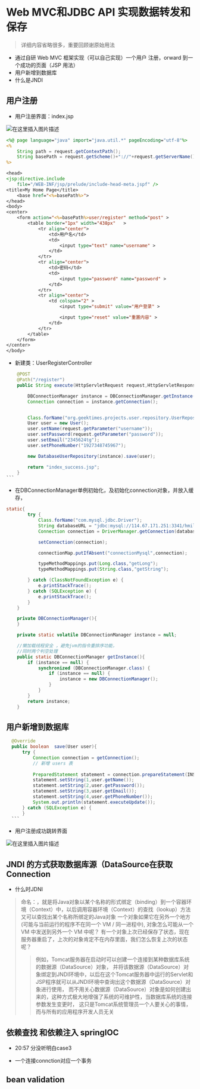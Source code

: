 # Web MVC和JDBC API 实现数据转发和保存
> 详细内容省略很多，重要回顾谢原始用法
* 通过自研 Web MVC 框架实现（可以自己实现）一个用户
  注册，orward 到一个成功的页面（JSP 用法）
* 用户新增到数据库
* 什么是JNDI  

## 用户注册

* 用户注册界面：index.jsp

![在这里插入图片描述](https://img-blog.csdnimg.cn/20210302210817998.png?x-oss-process=image/watermark,type_ZmFuZ3poZW5naGVpdGk,shadow_10,text_aHR0cHM6Ly9ibG9nLmNzZG4ubmV0L3FxXzM3ODY5MjQz,size_16,color_FFFFFF,t_70)



``` jsp
<%@ page language="java" import="java.util.*" pageEncoding="utf-8"%>
<%
	String path = request.getContextPath();
	String basePath = request.getScheme()+"://"+request.getServerName()+":"+request.getServerPort()+path+"/";
%>

<head>
<jsp:directive.include
	file="/WEB-INF/jsp/prelude/include-head-meta.jspf" />
<title>My Home Page</title>
	<base href="<%=basePath%>">
</head>
<body>
<center>
	<form action="<%=basePath%>user/register" method="post" >
		<table border="1px" width="438px"   >
			<tr align="center">
				<td>用户名</td>
				<td>
					<input type="text" name="username" >
				</td>
			</tr>
			<tr align="center">
				<td>密码</td>
				<td>
					<input type="password" name="password" >
				</td>
			</tr>
			<tr align="center">
				<td colspan="2" >
					<input type="submit" value="用户登录" >

					<input type="reset" value="重置内容" >
				</td>
			</tr>
		</table>
	</form>
</center>
</body>
```

* 新建类：UserRegisterController


``` java
    @POST
    @Path("/register")
    public String execute(HttpServletRequest request,HttpServletResponse response) throws Throwable{

        DBConnectionManager instance = DBConnectionManager.getInstance();
        Connection connection = instance.getConnection();


        Class.forName("org.geektimes.projects.user.repository.UserRepository");
        User user = new User();
        user.setName(request.getParameter("username"));
        user.setPassword(request.getParameter("password"));
        user.setEmail("2345624tg");
        user.setPhoneNumber("1927348745967");

        new DatabaseUserRepository(instance).save(user);

        return "index_success.jsp";
    }
​```
```

* 在DBConnectionManager单例初始化，及初始化connection对象，并放入缓存，

``` java 
static{
        try {
            Class.forName("com.mysql.jdbc.Driver");
            String databaseURL = "jdbc:mysql://114.67.171.251:3341/hmily_order?useUnicode=true&characterEncoding=utf8";
            Connection connection = DriverManager.getConnection(databaseURL,"root","123456");

            setConnection(connection);

            connectionMap.putIfAbsent("connectionMysql",connection);

            typeMethodMappings.put(Long.class,"getLong");
            typeMethodMappings.put(String.class,"getString");

        } catch (ClassNotFoundException e) {
            e.printStackTrace();
        } catch (SQLException e) {
            e.printStackTrace();
        }
    }

    private DBConnectionManager(){
    }

    private static volatile DBConnectionManager instance = null;

    //懒加载线程安全 ，避免jvm的指令重排序功能，
    //同时两个判空处理
    public static DBConnectionManager getInstance(){
        if (instance == null) {
            synchronized (DBConnectionManager.class) {
                if (instance == null) {
                    instance = new DBConnectionManager();
                }
            }
        }
        return instance;
    }
```

## 用户新增到数据库


```java 
  @Override
  public boolean  save(User user){
      try {
          Connection connection = getConnection();
          // 新增 users 表
  
          PreparedStatement statement = connection.prepareStatement(INSERT_USER_DML_SQL);
          statement.setString(1,user.getName());
          statement.setString(2,user.getPassword());
          statement.setString(3,user.getEmail());
          statement.setString(4,user.getPhoneNumber());
          System.out.println(statement.executeUpdate());
      } catch (SQLException e) {
      }
  ​```
  ```

* 用户注册成功跳转界面


![在这里插入图片描述](https://img-blog.csdnimg.cn/20210302210735814.png?x-oss-process=image/watermark,type_ZmFuZ3poZW5naGVpdGk,shadow_10,text_aHR0cHM6Ly9ibG9nLmNzZG4ubmV0L3FxXzM3ODY5MjQz,size_16,color_FFFFFF,t_70)



## JNDI 的方式获取数据库源（DataSource在获取 Connection


* 什么时JDNI
>命名：，就是将Java对象以某个名称的形式绑定（binding）到一个容器环境（Context）中，以后调用容器环境（Context）的查找（lookup）方法又可以查找出某个名称所绑定的Java对象
  > 一个对象如果它在另外一个地方(可能与当前运行的程序不在同一个 VM / 同一进程中), 对象怎么可能从一个 VM 中发送到另外一个 VM 中呢？
  > 有一个对象上次已经保存了状态，现在服务器重启了，上次的对象肯定不在内存里面，我们怎么恢复上次的状态呢？
>>例如，Tomcat服务器在启动时可以创建一个连接到某种数据库系统的数据源（DataSource）对象，
>并将该数据源（DataSource）对象绑定到JNDI环境中，以后在这个Tomcat服务器中运行的Servlet和JSP程序就可以从JNDI环境中查询出这个数据源（DataSource）对象进行使用，
>而不用关心数据源（DataSource）对象是如何创建出来的，这种方式极大地增强了系统的可维护性，当数据库系统的连接参数发生变更时，
>这只是Tomcat系统管理员一个人要关心的事情，而与所有的应用程序开发人员无关





## 依赖查找  和依赖注入  springIOC

* 20:57 分没听明白case3

* 一个连接connction对应一个事务

## bean validation